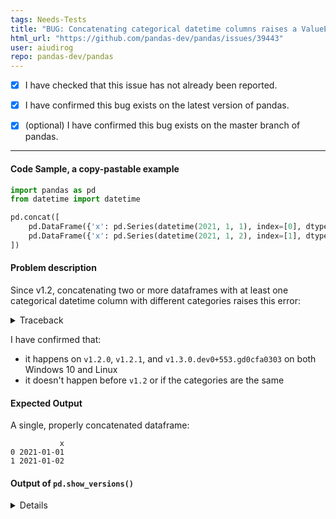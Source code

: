```yaml
---
tags: Needs-Tests
title: "BUG: Concatenating categorical datetime columns raises a ValueError since v1.2"
html_url: "https://github.com/pandas-dev/pandas/issues/39443"
user: aiudirog
repo: pandas-dev/pandas
---
```


- [X] I have checked that this issue has not already been reported.

- [X] I have confirmed this bug exists on the latest version of pandas.

- [X] (optional) I have confirmed this bug exists on the master branch of pandas.

---

#### Code Sample, a copy-pastable example

```python
import pandas as pd
from datetime import datetime

pd.concat([
    pd.DataFrame({'x': pd.Series(datetime(2021, 1, 1), index=[0], dtype='category')}),
    pd.DataFrame({'x': pd.Series(datetime(2021, 1, 2), index=[1], dtype='category')}),
])
```

#### Problem description

Since v1.2, concatenating two or more dataframes with at least one categorical datetime column with different categories raises this error:

<details>
    <summary>Traceback</summary>

```python-traceback
---------------------------------------------------------------------------
ValueError                                Traceback (most recent call last)
<ipython-input-1-36ad6bb4648d> in <module>
      2 from datetime import datetime
      3 
----> 4 pd.concat([
      5     pd.DataFrame({'x': pd.Series(datetime(2021, 1, 1), index=[0], dtype='category')}),
      6     pd.DataFrame({'x': pd.Series(datetime(2021, 1, 2), index=[1], dtype='category')}),

venv/lib/python3.9/site-packages/pandas/core/reshape/concat.py in concat(objs, axis, join, ignore_index, keys, levels, names, verify_integrity, sort, copy)
    296     )
    297 
--> 298     return op.get_result()
    299 
    300 

venv/lib/python3.9/site-packages/pandas/core/reshape/concat.py in get_result(self)
    518                 mgrs_indexers.append((obj._mgr, indexers))
    519 
--> 520             new_data = concatenate_block_managers(
    521                 mgrs_indexers, self.new_axes, concat_axis=self.bm_axis, copy=self.copy
    522             )

venv/lib/python3.9/site-packages/pandas/core/internals/concat.py in concatenate_block_managers(mgrs_indexers, axes, concat_axis, copy)
     78                     values = values.reshape(1, len(values))
     79 
---> 80             b = make_block(values, placement=placement, ndim=blk.ndim)
     81         else:
     82             b = make_block(

venv/lib/python3.9/site-packages/pandas/core/internals/blocks.py in make_block(values, placement, klass, ndim, dtype)
   2730         values = DatetimeArray._simple_new(values, dtype=dtype)
   2731 
-> 2732     return klass(values, ndim=ndim, placement=placement)
   2733 
   2734 

venv/lib/python3.9/site-packages/pandas/core/internals/blocks.py in __init__(self, values, placement, ndim)
    135         """
    136         # TODO(EA2D): ndim will be unnecessary with 2D EAs
--> 137         self.ndim = self._check_ndim(values, ndim)
    138         self.mgr_locs = placement
    139         self.values = self._maybe_coerce_values(values)

venv/lib/python3.9/site-packages/pandas/core/internals/blocks.py in _check_ndim(self, values, ndim)
    184 
    185         if self._validate_ndim and values.ndim != ndim:
--> 186             raise ValueError(
    187                 "Wrong number of dimensions. "
    188                 f"values.ndim != ndim [{values.ndim} != {ndim}]"

ValueError: Wrong number of dimensions. values.ndim != ndim [1 != 2]
```
</details>

I have confirmed that:
- it happens on `v1.2.0`, `v1.2.1`, and `v1.3.0.dev0+553.gd0cfa0303` on both Windows 10 and Linux
- it doesn't happen before `v1.2` or if the categories are the same

#### Expected Output

A single, properly concatenated dataframe:

```
           x
0 2021-01-01
1 2021-01-02
```

#### Output of ``pd.show_versions()``

<details>

```
INSTALLED VERSIONS
------------------
commit           : 9d598a5e1eee26df95b3910e3f2934890d062caa
python           : 3.9.1.final.0
python-bits      : 64
OS               : Linux
OS-release       : 5.10.10-zen1-1-zen
Version          : #1 ZEN SMP PREEMPT Sat, 23 Jan 2021 23:59:50 +0000
machine          : x86_64
processor        : 
byteorder        : little
LC_ALL           : None
LANG             : en_US.UTF-8
LOCALE           : en_US.UTF-8

pandas           : 1.2.1
numpy            : 1.19.5
pytz             : 2020.5
dateutil         : 2.8.1
pip              : 20.3.1
setuptools       : 52.0.0
Cython           : 0.29.21
pytest           : 6.2.1
hypothesis       : None
sphinx           : 3.4.3
blosc            : None
feather          : None
xlsxwriter       : None
lxml.etree       : 4.6.2
html5lib         : 1.1
pymysql          : None
psycopg2         : None
jinja2           : 2.11.2
IPython          : 7.19.0
pandas_datareader: None
bs4              : 4.9.3
bottleneck       : None
fsspec           : 0.8.5
fastparquet      : None
gcsfs            : None
matplotlib       : 3.3.3
numexpr          : None
odfpy            : None
openpyxl         : None
pandas_gbq       : None
pyarrow          : None
pyxlsb           : None
s3fs             : None
scipy            : 1.6.0
sqlalchemy       : 1.3.22
tables           : None
tabulate         : None
xarray           : None
xlrd             : None
xlwt             : None
numba            : None
```

</details>
